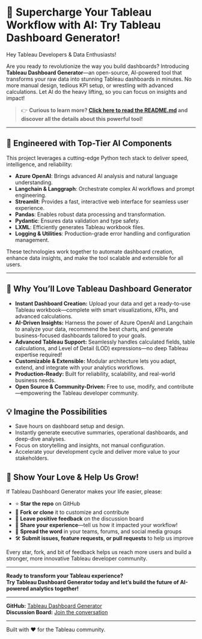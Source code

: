 # 🚀 Supercharge Your Tableau Workflow with AI: Try Tableau Dashboard Generator!

Hey Tableau Developers & Data Enthusiasts!

Are you ready to revolutionize the way you build dashboards? Introducing **Tableau Dashboard Generator**—an open-source, AI-powered tool that transforms your raw data into stunning Tableau dashboards in minutes. No more manual design, tedious KPI setup, or wrestling with advanced calculations. Let AI do the heavy lifting, so you can focus on insights and impact!

> 👉 **Curious to learn more? [Click here to read the README.md](./README.md) and discover all the details about this powerful tool!**

---

## 🐍 Engineered with Top-Tier AI Components

This project leverages a cutting-edge Python tech stack to deliver speed, intelligence, and reliability:

- **Azure OpenAI**: Brings advanced AI analysis and natural language understanding.
- **Langchain & Langgraph**: Orchestrate complex AI workflows and prompt engineering.
- **Streamlit**: Provides a fast, interactive web interface for seamless user experience.
- **Pandas**: Enables robust data processing and transformation.
- **Pydantic**: Ensures data validation and type safety.
- **LXML**: Efficiently generates Tableau workbook files.
- **Logging & Utilities**: Production-grade error handling and configuration management.

These technologies work together to automate dashboard creation, enhance data insights, and make the tool scalable and extensible for all users.

---

## 🌟 Why You’ll Love Tableau Dashboard Generator

- **Instant Dashboard Creation:** Upload your data and get a ready-to-use Tableau workbook—complete with smart visualizations, KPIs, and advanced calculations.
- **AI-Driven Insights:** Harness the power of Azure OpenAI and Langchain to analyze your data, recommend the best charts, and generate business-focused dashboards tailored to your goals.
- **Advanced Tableau Support:** Seamlessly handles calculated fields, table calculations, and Level of Detail (LOD) expressions—no deep Tableau expertise required!
- **Customizable & Extensible:** Modular architecture lets you adapt, extend, and integrate with your analytics workflows.
- **Production-Ready:** Built for reliability, scalability, and real-world business needs.
- **Open Source & Community-Driven:** Free to use, modify, and contribute—empowering the Tableau developer community.

## 💡 Imagine the Possibilities

- Save hours on dashboard setup and design.
- Instantly generate executive summaries, operational dashboards, and deep-dive analyses.
- Focus on storytelling and insights, not manual configuration.
- Accelerate your development cycle and deliver more value to your stakeholders.

## 🙌 Show Your Love & Help Us Grow!

If Tableau Dashboard Generator makes your life easier, please:

- ⭐️ **Star the repo** on GitHub
- 🍴 **Fork or clone** it to customize and contribute
- 💬 **Leave positive feedback** on the discussion board
- 📝 **Share your experience**—tell us how it impacted your workflow!
- 🚀 **Spread the word** in your teams, forums, and social media groups
- 🛠️ **Submit issues, feature requests, or pull requests** to help us improve

Every star, fork, and bit of feedback helps us reach more users and build a stronger, more innovative Tableau developer community.

---

**Ready to transform your Tableau experience?  
Try Tableau Dashboard Generator today and let’s build the future of AI-powered analytics together!**

---

**GitHub:** [Tableau Dashboard Generator](https://github.com/your-repo-url)  
**Discussion Board:** [Join the conversation](https://github.com/your-repo-url/discussions)

---

Built with ❤️ for the Tableau community.

